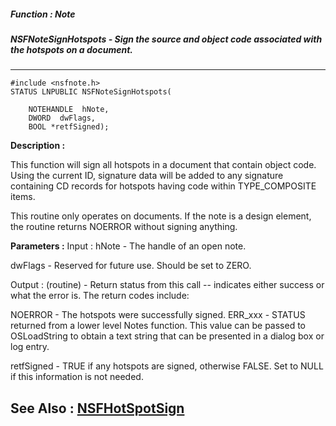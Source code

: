 ##### Function : Note
##### NSFNoteSignHotspots - Sign the source and object code associated with the hotspots on a document.
---
```
#include <nsfnote.h>
STATUS LNPUBLIC NSFNoteSignHotspots(

	NOTEHANDLE  hNote,
	DWORD  dwFlags,
	BOOL *retfSigned);
```
**Description :**

This function will sign all hotspots in a document that contain object code.  
Using the current ID, signature data will be added to any signature containing 
CD records for hotspots having code within TYPE_COMPOSITE items. 

This routine only operates on documents.  If the note is a design element, the 
routine returns NOERROR without signing anything.

**Parameters :**
Input :
hNote  -  The handle of an open note.

dwFlags  -  Reserved for future use.  Should be set to ZERO.

Output :
(routine)  -  Return status from this call -- indicates either success or what the error is. The return codes include:

NOERROR - The hotspots were successfully signed.
ERR_xxx - STATUS returned from a lower level Notes function.  This value can be passed to OSLoadString to obtain a text string that can be presented in a dialog box or log entry.


retfSigned  -  TRUE if any hotspots are signed, otherwise FALSE.  Set to NULL if this information is not needed.


**See Also :**
[NSFHotSpotSign](/domino-c-api-docs/reference/Func/NSFHotSpotSign)
---
